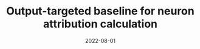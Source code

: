 ---
title: "Output-targeted baseline for neuron attribution calculation"
collection: publications
permalink: /publication/2022-output-target
date: 2022-08-01
venue: 'Image and Vision Computing'
# paperurl: '/files/pdf/research/Turning the Lights on.pdf'
link: 'https://www.sciencedirect.com/science/article/abs/pii/S0262885622001457'
researchButton: 'https://shirui-homepage.com/research/attr-cal/'
citation: 'Rui Shi, <a href="https://li-tianxing.github.io/">Tianxing Li</a>, <a href="http://www.graco.c.u-tokyo.ac.jp/yama-lab/index.php">Yasushi Yamaguchi</a>. <i>Image and Vision Computing</i>, 2022, 124: 104516.'
---